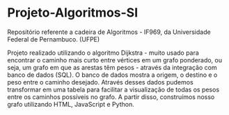 # Projeto-Algoritmos-SI
Repositório referente a cadeira de Algoritmos - IF969, da Universidade Federal de Pernambuco. (UFPE)

Projeto realizado utilizando o algoritmo Dijkstra - muito usado para encontrar o caminho mais curto entre vértices em um grafo ponderado, ou seja, um grafo em que as arestas têm pesos - através da integração com banco de dados (SQL). O banco de dados mostra a origem, o destino e o peso entre o caminho desejado. Através desses dados pudemos transformar em uma tabela para facilitar a visualização de todas os pesos entre os caminhos possíveis no grafo. A partir disso, construímos nosso grafo utilizando HTML, JavaScript e Python.
